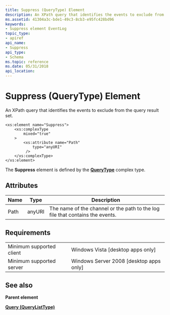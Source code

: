 ```yaml
---
title: Suppress (QueryType) Element
description: An XPath query that identifies the events to exclude from the query result set.
ms.assetid: 41304a3c-bde1-49c3-8cb3-e95fc428bd96
keywords:
- Suppress element EventLog
topic_type:
- apiref
api_name:
- Suppress
api_type:
- Schema
ms.topic: reference
ms.date: 05/31/2018
api_location: 
---
```


# Suppress (QueryType) Element

An XPath query that identifies the events to exclude from the query result set.

``` syntax
<xs:element name="Suppress">
    <xs:complexType
        mixed="true"
    >
        <xs:attribute name="Path"
            type="anyURI"
         />
    </xs:complexType>
</xs:element>
```

The **Suppress** element is defined by the [**QueryType**](queryschema-querytype-complextype.md) complex type.

## Attributes



| Name | Type   | Description                                                                              |
|------|--------|------------------------------------------------------------------------------------------|
| Path | anyURI | The name of the channel or the path to the log file that contains the events.<br/> |



## Requirements



|                                     |                                                      |
|-------------------------------------|------------------------------------------------------|
| Minimum supported client<br/> | Windows Vista \[desktop apps only\]<br/>       |
| Minimum supported server<br/> | Windows Server 2008 \[desktop apps only\]<br/> |



## See also

<dl> <dt>

**Parent element**
</dt> <dt>

[**Query (QueryListType)**](queryschema-query-querylisttype-element.md)
</dt> </dl>

 

 





